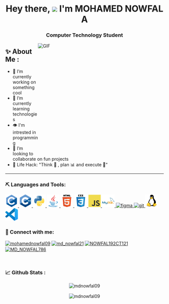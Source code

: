 <h1 align="center">Hey there, <img width="30px" src="https://media.tenor.com/images/3b388fe03da271d2674faf85eb7c3fcd/tenor.gif" />  I'm MOHAMED NOWFAL A</a></h1>
<h3 align="center">Computer Technology Student</h3>

<img align="right" alt="GIF" width="400" height="350" src="https://c.tenor.com/2uyENRmiUt0AAAAC/coding.gif" />

## ✨ About Me :
- 🔭 I’m currently working on something cool
- 🌱 I’m currently learning technologies 
- 👁️ I'm intrested in programming
- 👯 I’m looking to collaborate on fun projects
- 🎯 Life Hack: "Think 🤔 , plan 📊 and execute 🚀"

---

<h3 align="left">⛏ Languages and Tools:</h3>
<p align="left"> <a href="https://www.cprogramming.com/" target="_blank" rel="noreferrer"> <img src="https://raw.githubusercontent.com/devicons/devicon/master/icons/c/c-original.svg" alt="c" width="40" height="40"/> </a> 
<a href="https://www.w3schools.com/cpp/" target="_blank" rel="noreferrer"> <img src="https://raw.githubusercontent.com/devicons/devicon/master/icons/cplusplus/cplusplus-original.svg" alt="cplusplus" width="40" height="40"/>  
<a href="https://www.python.org" target="_blank" rel="noreferrer"> <img src="https://raw.githubusercontent.com/devicons/devicon/master/icons/python/python-original.svg" alt="python" width="40" height="40"/> </a>
<a href="https://www.java.com/" target="_blank" rel="noreferrer"> <img src="https://raw.githubusercontent.com/devicons/devicon/master/icons/java/java-original.svg" alt="java" width="40" height="40"/> </a>
<a href="https://www.w3.org/html/" target="_blank" rel="noreferrer"> <img src="https://raw.githubusercontent.com/devicons/devicon/master/icons/html5/html5-original-wordmark.svg" alt="html5" width="40" height="40"/> </a> 
<a href="https://www.w3schools.com/css/" target="_blank" rel="noreferrer"> <img src="https://raw.githubusercontent.com/devicons/devicon/master/icons/css3/css3-original-wordmark.svg" alt="css3" width="40" height="40"/> </a> 
<a href="https://developer.mozilla.org/en-US/docs/Web/JavaScript" target="_blank" rel="noreferrer"> <img src="https://raw.githubusercontent.com/devicons/devicon/master/icons/javascript/javascript-original.svg" alt="javascript" width="40" height="40"/> </a>
<a href="https://www.mysql.com/" target="_blank" rel="noreferrer"> <img src="https://raw.githubusercontent.com/devicons/devicon/master/icons/mysql/mysql-original-wordmark.svg" alt="mysql" width="40" height="40"/> </a> 
<a href="https://www.figma.com/" target="_blank" rel="noreferrer"> <img src="https://www.vectorlogo.zone/logos/figma/figma-icon.svg" alt="figma" width="40" height="40"/> </a> 
<a href="https://git-scm.com/" target="_blank" rel="noreferrer"> <img src="https://www.vectorlogo.zone/logos/git-scm/git-scm-icon.svg" alt="git" width="40" height="40"/> </a> 
<a href="https://www.linux.org/" target="_blank" rel="noreferrer"> <img src="https://raw.githubusercontent.com/devicons/devicon/master/icons/linux/linux-original.svg" alt="linux" width="40" height="40"/> </a> 
<a href="https://vscode.dev/" target="_blank" rel="noreferrer"> <img src="https://raw.githubusercontent.com/devicons/devicon/master/icons/vscode/vscode-original.svg" alt="vscode" width="40" height="40"/> </a> 

</p>

<h3 align="left">📱 Connect with me:</h3>
<p align="left">
<a href="https://www.linkedin.com/in/mohamednowfal09" target="blank"><img align="center" src="https://raw.githubusercontent.com/rahuldkjain/github-profile-readme-generator/master/src/images/icons/Social/linked-in-alt.svg" alt="mohamednowfal09" height="30" width="40" /></a>
<a href="https://www.codechef.com/users/md_nowfal21" target="blank"><img align="center" src="https://cdn.jsdelivr.net/npm/simple-icons@3.1.0/icons/codechef.svg" alt="md_nowfal21" height="30" width="40" /></a>
<a href="https://www.hackerrank.com/NOWFAL192CT121" target="blank"><img align="center" src="https://raw.githubusercontent.com/rahuldkjain/github-profile-readme-generator/master/src/images/icons/Social/hackerrank.svg" alt="NOWFAL192CT121" height="30" width="40" /></a>
<a href="https://devfolio.co/@MD_NOWFAL786" target="blank"><img align="center" src="https://avatars.githubusercontent.com/u/38809367?s=200&v=4" alt="MD_NOWFAL786" height="30" width="30" /></a>
</p>

<p>&nbsp;
<h3 align="left">📈 Github Stats :</h3>

<div align="center">
    <img align="center" src="https://github-readme-stats.vercel.app/api?username=mdnowfal09&show_icons=true&locale=en" alt="mdnowfal09" /></p>
    
</div>
  
<div align="center"></p>

<p><img align="center" src="https://github-readme-streak-stats.herokuapp.com/?user=mdnowfal09&" alt="mdnowfal09" /></p>
